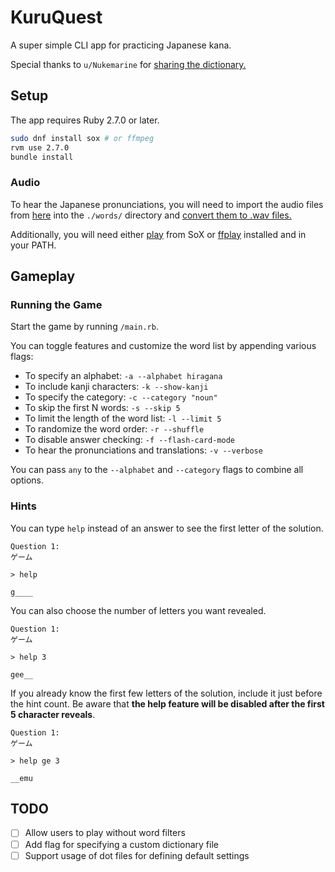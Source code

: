 # KuruQuest
A super simple CLI app for practicing Japanese kana.

Special thanks to `u/Nukemarine` for [sharing the dictionary.][dictionary_thread]

## Setup
The app requires Ruby 2.7.0 or later.

```bash
sudo dnf install sox # or ffmpeg 
rvm use 2.7.0
bundle install
```

### Audio

To hear the Japanese pronunciations, you will need to import the audio files from [here][word_audio_download] into the `./words/` directory and [convert them to .wav files.][mp3_conversion_example]

Additionally, you will need either [play](sox_docs) from SoX or [ffplay](ffplay_docs) installed and in your PATH. 

## Gameplay
### Running the Game
Start the game by running `/main.rb`.

You can toggle features and customize the word list by appending various flags:
* To specify an alphabet: `-a --alphabet hiragana`
* To include kanji characters: `-k --show-kanji`
* To specify the category: `-c --category "noun"`
* To skip the first N words: `-s --skip 5`
* To limit the length of the word list: `-l --limit 5`
* To randomize the word order: `-r --shuffle`
* To disable answer checking: `-f --flash-card-mode`
* To hear the pronunciations and translations: `-v --verbose`

You can pass `any` to the `--alphabet` and `--category` flags to combine all options.

### Hints
You can type `help` instead of an answer to see the first letter of the solution.
```
Question 1:
ゲーム

> help

g____
```

You can also choose the number of letters you want revealed.

```
Question 1:
ゲーム

> help 3

gee__ 
``` 

If you already know the first few letters of the solution, include it just before the hint count.
Be aware that **the help feature will be disabled after the first 5 character reveals**. 

```
Question 1:
ゲーム

> help ge 3

__emu 
``` 

## TODO
- [ ] Allow users to play without word filters
- [ ] Add flag for specifying a custom dictionary file
- [ ] Support usage of dot files for defining default settings

[dictionary_thread]: https://www.reddit.com/r/LearnJapanese/comments/s2iop/heres_a_spreadsheet_of_the_6000_most_common
[word_audio_download]: http://www.mediafire.com/file/oyddnozmbd2/kore-sound-vocab-munged.zip/file
[mp3_conversion_example]: https://stackoverflow.com/a/52338741
[sox_docs]: http://sox.sourceforge.net/sox.html
[ffplay_docs]: https://ffmpeg.org/ffplay.html
